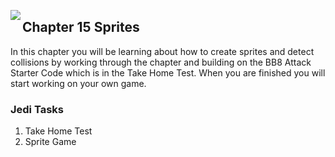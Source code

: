 <img align="left" src="http://hermonswebsites.com/Classes/CS/python.png"><H2>Chapter 15 Sprites</H2>

In this chapter you will be learning about how to create sprites and detect collisions by working through the chapter and building on the BB8 Attack Starter Code which is in the Take Home Test. When you are finished you will start working on your own game. 


<h3>Jedi Tasks</h3>
<ol>
  <li>Take Home Test</li>
  <li>Sprite Game</li>
  </ol>
